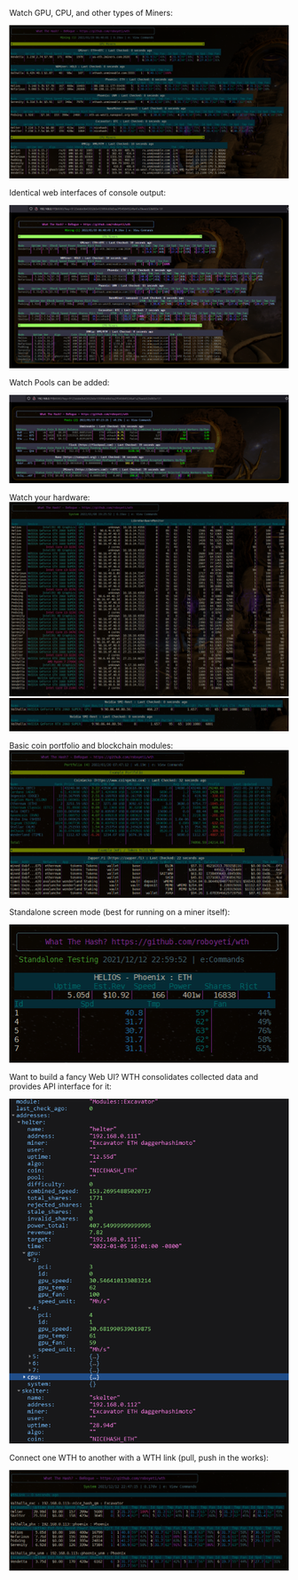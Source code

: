 Watch GPU, CPU, and other types of Miners:

![GPU & CPU Miners](/screenshots/wth_console01.png)

Identical web interfaces of console output:

![Web GPU & CPU Miners](/screenshots/wth_web001.png)

Watch Pools can be added:

![Pools](/screenshots/pools01.png)

Watch your hardware:
![LibreHardwareMonitor (WMI platforms)](/screenshots/libre_hardware_monitor.png)
![Nvidia SMI Rest (java/multiplatform)](/screenshots/nvidia_smi_rest.png)

Basic coin portfolio and blockchain modules:
![Portfolio & Blockchains](/screenshots/portfolio_example.png)

Standalone screen mode (best for running on a miner itself):

![StandAlone](/screenshots/standalone_example.png)

Want to build a fancy Web UI?  WTH consolidates collected data and provides API interface for it:

![API](/screenshots/api_example.png)

Connect one WTH to another with a WTH link (pull, push in the works):

![WTH Link](/screenshots/wth_link.png)
